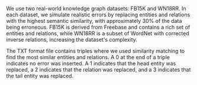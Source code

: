 We use two real-world knowledge graph datasets: FB15K and WN18RR. In each dataset, we simulate realistic errors by replacing entities and relations with the highest semantic similarity, with approximately 30\% of the data being erroneous. FB15K is derived from Freebase and contains a rich set of entities and relations, while WN18RR is a subset of WordNet with corrected inverse relations, increasing the dataset's complexity. 


The TXT format file contains triples where we used similarity matching to find the most similar entities and relations. A 0 at the end of a triple indicates no error was inserted. A 1 indicates that the head entity was replaced, a 2 indicates that the relation was replaced, and a 3 indicates that the tail entity was replaced.
